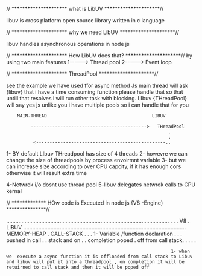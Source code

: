 //    ********************* what is LibUV   *********************//


libuv is cross platform open source library written in c language


//    ********************* why we need LibUV   *********************//

libuv handles asynchronous operations in node js

//    ********************* How LibUV does that?    *********************//
 by using two main  features
1----->  Thread pool
2----->  Event loop

//    ********************* ThreadPool   *********************//

 see the example we have used ffor  async method
 Js main thread will ask {libuv}  that  i have a time consuming function  please handle that so that untill that resolves i will run other task with  blocking. LIbuv {THreadPool}  will say yes js  unlike you i have multiple pools so i can handle that for you



        MAIN-THREAD                                       LIBUV

             ------------------------------------------->   THreadPool
                                                                .
                                                                .
              <------------------------------------------------..
                                                
1-  BY default LIbuv THreadpool has size of 4  threads
2- howevre we can change the size of threadpools by  process envoirmnt variable
3-  but we can increase size according to over CPU capcity, if it has enough cors otherwise it will result extra time

4-Netwrok i/o dosnt  use thread pool
5-libuv delegates netwrok calls to CPU kernal



//    ************* HOw code is Executed in node js {V8 -Engine}   ***************//


 ...........................................................................................................
                                                               .
                                                               .
                                                               .
           V8                                                  .                    LIBUV
 ...........................................................................................................
          MEMORY-HEAP                   .    CALL-STACK        .
                                        .                      .
  1-  Variable /function declaration    .                      .
                                        .   pushed in call     .
                                        .   stack and on       .
                                        .   completion poped   .
                                            off from call stack.
                                                               .
                                                               .
                                                               .
                                                               .
    
                                                                 1- when we  execute a async function it is offloaded from call stack to Libuv and libuv will put it into a threadpool , on completion it will be retuirned to call stack and then it will be poped off